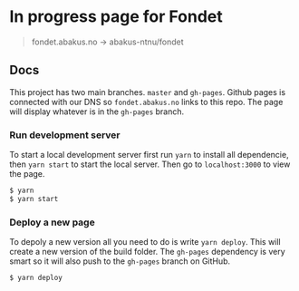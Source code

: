 # In progress page for Fondet

> fondet.abakus.no -> abakus-ntnu/fondet

## Docs

This project has two main branches. `master` and `gh-pages`. Github pages is connected with our DNS so `fondet.abakus.no` links to this repo. The page will display whatever is in the `gh-pages` branch.

### Run development server
To start a local development server first run `yarn` to install all dependencie, then `yarn start` to start the local server. Then go to `localhost:3000` to view the page.

```zsh
$ yarn
$ yarn start
```

### Deploy a new page
To depoly a new version all you need to do is write `yarn deploy`. This will create a new version of the build folder. The `gh-pages` dependency is very smart so it will also push to the `gh-pages` branch on GitHub.

```zsh
$ yarn deploy
```